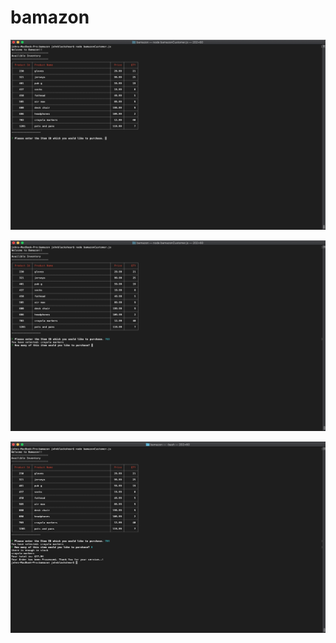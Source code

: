 # bamazon

![](Screen%20Shot%202019-07-08%20at%208.33.45%20PM.png)

![](Screen%20Shot%202019-07-08%20at%208.34.18%20PM.png)

![](Screen%20Shot%202019-07-08%20at%208.34.51%20PM.png)

